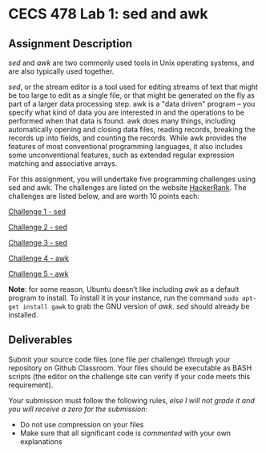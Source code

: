 # CECS 478 Lab 1: sed and awk

## Assignment Description

*sed* and *awk* are two commonly used tools in Unix operating systems, and are also typically used together.

*sed*, or the stream editor is a tool used for editing streams of text that might be too large to edit as a single file, or that might be generated on the fly as part of a larger data processing step. awk is a "data driven" program – you specify what kind of data you are interested in and the operations to be performed when that data is found. awk does many things, including automatically opening and closing data files, reading records, breaking the records up into fields, and counting the records. While awk provides the features of most conventional programming languages, it also includes some unconventional features, such as extended regular expression matching and associative arrays.

For this assignment, you will undertake five programming challenges using sed and awk. The challenges are listed on the website [HackerRank](https://www.hackerrank.com). The challenges are listed below, and are worth 10 points each:  

[Challenge 1 - sed](https://www.hackerrank.com/challenges/text-processing-in-linux-the-sed-command-1/problem)  

[Challenge 2 - sed](https://www.hackerrank.com/challenges/text-processing-in-linux-the-sed-command-2/problem)  

[Challenge 3 - sed](https://www.hackerrank.com/challenges/text-processing-in-linux-the-sed-command-3/problem)  

[Challenge 4 - awk](https://www.hackerrank.com/challenges/awk-1/problem)  

[Challenge 5 - awk](https://www.hackerrank.com/challenges/awk-2/problem)  

**Note**: for some reason, Ubuntu doesn’t like including *awk* as a default program to install. To install it in your instance, run the command `sudo apt-get install gawk` to grab the GNU version of *awk*. *sed* should already be installed.

## Deliverables

Submit your source code files (one file per challenge) through your repository on Github Classroom. Your files should be executable as BASH scripts (the editor on the challenge site can verify if your code meets this requirement).

Your submission must follow the following rules, *else I will not grade it and you will receive a zero for the submission*:

* Do not use compression on your files
* Make sure that all significant code is *commented* with your own explanations
